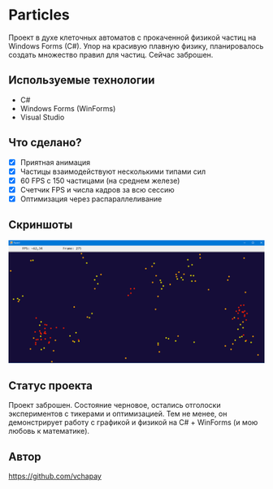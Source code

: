 # Particles
Проект в духе клеточных автоматов с прокаченной физикой частиц на Windows Forms (C#). Упор на красивую плавную физику, планировалось создать множество правил для частиц. Сейчас заброшен.

## Используемые технологии
- C#
- Windows Forms (WinForms)
- Visual Studio

## Что сделано?
- [x] Приятная анимация
- [x] Частицы взаимодействуют несколькими типами сил
- [x] 60 FPS с 150 частицами (на среднем железе)
- [x] Счетчик FPS и числа кадров за всю сессию
- [x] Оптимизация через распараллеливание

## Скриншоты
![Интерфейс](Images/скрин.png)

## Статус проекта
Проект заброшен. Состояние черновое, остались отголоски экспериментов с тикерами и оптимизацией. Тем не менее, он демонстрирует работу с графикой и физикой на C# + WinForms (и мою любовь к математике).

## Автор
https://github.com/vchapay

